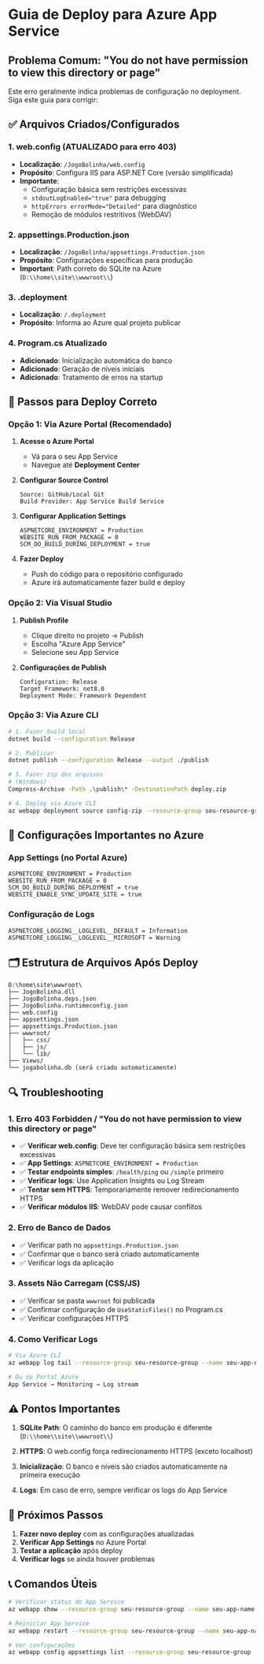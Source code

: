 # Guia de Deploy para Azure App Service

## Problema Comum: "You do not have permission to view this directory or page"

Este erro geralmente indica problemas de configuração no deployment. Siga este guia para corrigir:

## ✅ Arquivos Criados/Configurados

### 1. web.config (ATUALIZADO para erro 403)
- **Localização**: `/JogoBolinha/web.config`
- **Propósito**: Configura IIS para ASP.NET Core (versão simplificada)
- **Importante**: 
  - Configuração básica sem restrições excessivas
  - `stdoutLogEnabled="true"` para debugging
  - `httpErrors errorMode="Detailed"` para diagnóstico
  - Remoção de módulos restritivos (WebDAV)

### 2. appsettings.Production.json
- **Localização**: `/JogoBolinha/appsettings.Production.json`
- **Propósito**: Configurações específicas para produção
- **Important**: Path correto do SQLite na Azure (`D:\\home\\site\\wwwroot\\`)

### 3. .deployment
- **Localização**: `/.deployment`
- **Propósito**: Informa ao Azure qual projeto publicar

### 4. Program.cs Atualizado
- **Adicionado**: Inicialização automática do banco
- **Adicionado**: Geração de níveis iniciais
- **Adicionado**: Tratamento de erros na startup

## 🚀 Passos para Deploy Correto

### Opção 1: Via Azure Portal (Recomendado)

1. **Acesse o Azure Portal**
   - Vá para o seu App Service
   - Navegue até **Deployment Center**

2. **Configurar Source Control**
   ```
   Source: GitHub/Local Git
   Build Provider: App Service Build Service
   ```

3. **Configurar Application Settings**
   ```
   ASPNETCORE_ENVIRONMENT = Production
   WEBSITE_RUN_FROM_PACKAGE = 0
   SCM_DO_BUILD_DURING_DEPLOYMENT = true
   ```

4. **Fazer Deploy**
   - Push do código para o repositório configurado
   - Azure irá automaticamente fazer build e deploy

### Opção 2: Via Visual Studio

1. **Publish Profile**
   - Clique direito no projeto → Publish
   - Escolha "Azure App Service"
   - Selecione seu App Service

2. **Configurações de Publish**
   ```
   Configuration: Release
   Target Framework: net8.0
   Deployment Mode: Framework Dependent
   ```

### Opção 3: Via Azure CLI

```bash
# 1. Fazer build local
dotnet build --configuration Release

# 2. Publicar
dotnet publish --configuration Release --output ./publish

# 3. Fazer zip dos arquivos
# (Windows)
Compress-Archive -Path .\publish\* -DestinationPath deploy.zip

# 4. Deploy via Azure CLI
az webapp deployment source config-zip --resource-group seu-resource-group --name seu-app-name --src deploy.zip
```

## 🔧 Configurações Importantes no Azure

### App Settings (no Portal Azure)
```
ASPNETCORE_ENVIRONMENT = Production
WEBSITE_RUN_FROM_PACKAGE = 0
SCM_DO_BUILD_DURING_DEPLOYMENT = true
WEBSITE_ENABLE_SYNC_UPDATE_SITE = true
```

### Configuração de Logs
```
ASPNETCORE_LOGGING__LOGLEVEL__DEFAULT = Information
ASPNETCORE_LOGGING__LOGLEVEL__MICROSOFT = Warning
```

## 🗂️ Estrutura de Arquivos Após Deploy
```
D:\home\site\wwwroot\
├── JogoBolinha.dll
├── JogoBolinha.deps.json
├── JogoBolinha.runtimeconfig.json
├── web.config
├── appsettings.json
├── appsettings.Production.json
├── wwwroot/
│   ├── css/
│   ├── js/
│   └── lib/
├── Views/
└── jogabolinha.db (será criado automaticamente)
```

## 🔍 Troubleshooting

### 1. Erro 403 Forbidden / "You do not have permission to view this directory or page"
- ✅ **Verificar web.config**: Deve ter configuração básica sem restrições excessivas
- ✅ **App Settings**: `ASPNETCORE_ENVIRONMENT = Production`
- ✅ **Testar endpoints simples**: `/health/ping` ou `/simple` primeiro
- ✅ **Verificar logs**: Use Application Insights ou Log Stream
- ✅ **Tentar sem HTTPS**: Temporariamente remover redirecionamento HTTPS
- ✅ **Verificar módulos IIS**: WebDAV pode causar conflitos

### 2. Erro de Banco de Dados
- ✅ Verificar path no `appsettings.Production.json`
- ✅ Confirmar que o banco será criado automaticamente
- ✅ Verificar logs da aplicação

### 3. Assets Não Carregam (CSS/JS)
- ✅ Verificar se pasta `wwwroot` foi publicada
- ✅ Confirmar configuração de `UseStaticFiles()` no Program.cs
- ✅ Verificar configurações HTTPS

### 4. Como Verificar Logs
```bash
# Via Azure CLI
az webapp log tail --resource-group seu-resource-group --name seu-app-name

# Ou no Portal Azure
App Service → Monitoring → Log stream
```

## ⚠️ Pontos Importantes

1. **SQLite Path**: O caminho do banco em produção é diferente (`D:\\home\\site\\wwwroot\\`)

2. **HTTPS**: O web.config força redirecionamento HTTPS (exceto localhost)

3. **Inicialização**: O banco e níveis são criados automaticamente na primeira execução

4. **Logs**: Em caso de erro, sempre verificar os logs do App Service

## 🎯 Próximos Passos

1. **Fazer novo deploy** com as configurações atualizadas
2. **Verificar App Settings** no Azure Portal
3. **Testar a aplicação** após deploy
4. **Verificar logs** se ainda houver problemas

## 📞 Comandos Úteis

```bash
# Verificar status do App Service
az webapp show --resource-group seu-resource-group --name seu-app-name

# Reiniciar App Service
az webapp restart --resource-group seu-resource-group --name seu-app-name

# Ver configurações
az webapp config appsettings list --resource-group seu-resource-group --name seu-app-name
```